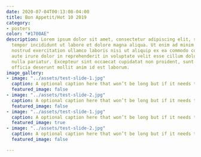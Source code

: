 ```yaml
---
date: 2020-07-04T00:13:08-04:00
title: Bon Appetit/Hot 10 2019
category:
- posters
color: "#1700AE"
description: Lorem ipsum dolor sit amet, consectetur adipiscing elit, sed do eiusmod
  tempor incididunt ut labore et dolore magna aliqua. Ut enim ad minim veniam, quis
  nostrud exercitation ullamco laboris nisi ut aliquip ex ea commodo consequat. Duis
  aute irure dolor in reprehenderit in voluptate velit esse cillum dolore eu fugiat
  nulla pariatur. Excepteur sint occaecat cupidatat non proident, sunt in culpa qui
  officia deserunt mollit anim id est laborum.
image_gallery:
- image: "../assets/test-slide-1.jpg"
  caption: A optional caption here that won’t be long but if it needs to go on two lines it can like this. A optional caption here that won’t be long but if it needs to go on two lines it can like this. 
  featured_image: false
- image: "../assets/test-slide-2.jpg"
  caption: A optional caption here that won’t be long but if it needs to go on two lines it can like this. A optional caption here that won’t be long but if it needs to go on two lines it can like this. 
  featured_image: false
- image: "../assets/test-slide-1.jpg"
  caption: A optional caption here that won’t be long but if it needs to go on two lines it can like this. A optional caption here that won’t be long but if it needs to go on two lines it can like this. 
  featured_image: true
- image: "../assets/test-slide-2.jpg"
  caption: A optional caption here that won’t be long but if it needs to go on two lines it can like this. A optional caption here that won’t be long but if it needs to go on two lines it can like this. 
  featured_image: false

---
```

